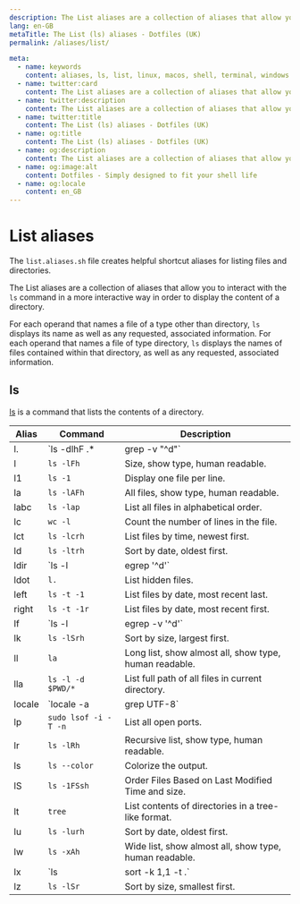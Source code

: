 ```yaml
---
description: The List aliases are a collection of aliases that allow you to interact with the `ls` command in a more interactive way in order to display the content of a directory.
lang: en-GB
metaTitle: The List (ls) aliases - Dotfiles (UK)
permalink: /aliases/list/

meta:
  - name: keywords
    content: aliases, ls, list, linux, macos, shell, terminal, windows
  - name: twitter:card
    content: The List aliases are a collection of aliases that allow you to interact with the `ls` command in a more interactive way in order to display the content of a directory.
  - name: twitter:description
    content: The List aliases are a collection of aliases that allow you to interact with the `ls` command in a more interactive way in order to display the content of a directory.
  - name: twitter:title
    content: The List (ls) aliases - Dotfiles (UK)
  - name: og:title
    content: The List (ls) aliases - Dotfiles (UK)
  - name: og:description
    content: The List aliases are a collection of aliases that allow you to interact with the `ls` command in a more interactive way in order to display the content of a directory.
  - name: og:image:alt
    content: Dotfiles - Simply designed to fit your shell life
  - name: og:locale
    content: en_GB
---
```


# List aliases

The `list.aliases.sh` file creates helpful shortcut aliases for listing files
and directories.

The List aliases are a collection of aliases that allow you to interact with
the `ls` command in a more interactive way in order to display the content of a
directory.

For each operand that names a file of a type other than directory, `ls` displays
its name as well as any requested, associated information.  For each operand
that names a file of type directory, `ls` displays the names of files contained
within that directory, as well as any requested, associated information.

## ls

[ls](https://en.wikipedia.org/wiki/Ls) is a command that lists the contents of
a directory.

| Alias | Command | Description |
| ----- | ----- | ----- |
| l. | `ls -dlhF .* | grep -v "^d"` | List hidden files. |
| l | `ls -lFh` | Size, show type, human readable. |
| l1 | `ls -1` | Display one file per line. |
| la | `ls -lAFh` | All files, show type, human readable. |
| labc | `ls -lap` | List all files in alphabetical order. |
| lc | `wc -l` | Count the number of lines in the file. |
| lct | `ls -lcrh` | List files by time, newest first. |
| ld | `ls -ltrh` | Sort by date, oldest first. |
| ldir | `ls -l | egrep '^d'` | List directories only. |
| ldot | `l.` | List hidden files. |
| left | `ls -t -1` | List files by date, most recent last. |
| right | `ls -t -1r` | List files by date, most recent first. |
| lf | `ls -l | egrep -v '^d'` | List files only. |
| lk | `ls -lSrh` | Sort by size, largest first. |
| ll | `la` | Long list, show almost all, show type, human readable. |
| lla | `ls -l -d $PWD/*` | List full path of all files in current directory. |
| locale | `locale -a | grep UTF-8` | List all available locales. |
| lp | `sudo lsof -i -T -n` | List all open ports. |
| lr | `ls -lRh` | Recursive list, show type, human readable. |
| ls | `ls --color` | Colorize the output. |
| lS | `ls -1FSsh` | Order Files Based on Last Modified Time and size. |
| lt | `tree` | List contents of directories in a tree-like format. |
| lu | `ls -lurh` | Sort by date, oldest first. |
| lw | `ls -xAh` | Wide list, show almost all, show type, human readable. |
| lx | `ls | sort -k 1,1 -t .` | Sort by extension. |
| lz | `ls -lSr` | Sort by size, smallest first. |
